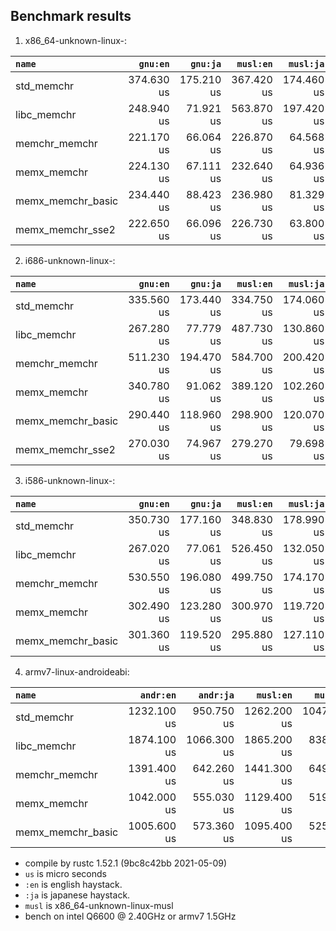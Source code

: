 ## Benchmark results

  1. x86_64-unknown-linux-:

|         `name`          |  `gnu:en`   |  `gnu:ja`   |  `musl:en`  |  `musl:ja`  |
|:------------------------|------------:|------------:|------------:|------------:|
| std_memchr              |  374.630 us |  175.210 us |  367.420 us |  174.460 us |
| libc_memchr             |  248.940 us |   71.921 us |  563.870 us |  197.420 us |
| memchr_memchr           |  221.170 us |   66.064 us |  226.870 us |   64.568 us |
| memx_memchr             |  224.130 us |   67.111 us |  232.640 us |   64.936 us |
| memx_memchr_basic       |  234.440 us |   88.423 us |  236.980 us |   81.329 us |
| memx_memchr_sse2        |  222.650 us |   66.096 us |  226.730 us |   63.800 us |

  2. i686-unknown-linux-:

|         `name`          |  `gnu:en`   |  `gnu:ja`   |  `musl:en`  |  `musl:ja`  |
|:------------------------|------------:|------------:|------------:|------------:|
| std_memchr              |  335.560 us |  173.440 us |  334.750 us |  174.060 us |
| libc_memchr             |  267.280 us |   77.779 us |  487.730 us |  130.860 us |
| memchr_memchr           |  511.230 us |  194.470 us |  584.700 us |  200.420 us |
| memx_memchr             |  340.780 us |   91.062 us |  389.120 us |  102.260 us |
| memx_memchr_basic       |  290.440 us |  118.960 us |  298.900 us |  120.070 us |
| memx_memchr_sse2        |  270.030 us |   74.967 us |  279.270 us |   79.698 us |

  3. i586-unknown-linux-:

|         `name`          |  `gnu:en`   |  `gnu:ja`   |  `musl:en`  |  `musl:ja`  |
|:------------------------|------------:|------------:|------------:|------------:|
| std_memchr              |  350.730 us |  177.160 us |  348.830 us |  178.990 us |
| libc_memchr             |  267.020 us |   77.061 us |  526.450 us |  132.050 us |
| memchr_memchr           |  530.550 us |  196.080 us |  499.750 us |  174.170 us |
| memx_memchr             |  302.490 us |  123.280 us |  300.970 us |  119.720 us |
| memx_memchr_basic       |  301.360 us |  119.520 us |  295.880 us |  127.110 us |

  4. armv7-linux-androideabi:

|         `name`          |  `andr:en`  |  `andr:ja`  |  `musl:en`  |  `musl:ja`  |
|:------------------------|------------:|------------:|------------:|------------:|
| std_memchr              | 1232.100 us |  950.750 us | 1262.200 us | 1047.500 us |
| libc_memchr             | 1874.100 us | 1066.300 us | 1865.200 us |  838.210 us |
| memchr_memchr           | 1391.400 us |  642.260 us | 1441.300 us |  649.600 us |
| memx_memchr             | 1042.000 us |  555.030 us | 1129.400 us |  519.740 us |
| memx_memchr_basic       | 1005.600 us |  573.360 us | 1095.400 us |  525.020 us |

- compile by rustc 1.52.1 (9bc8c42bb 2021-05-09)
- `us` is micro seconds
- `:en` is english haystack.
- `:ja` is japanese haystack.
- `musl` is x86_64-unknown-linux-musl
- bench on intel Q6600 @ 2.40GHz or armv7 1.5GHz
